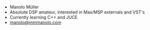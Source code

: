 - Manolo Müller
- Absolute DSP amateur, interested in Max/MSP externals and VST's
- Currently learning C++ and JUCE
- manolo@mmmanolo.com

<!---
rybenmensch/rybenmensch is a ✨ special ✨ repository because its `README.md` (this file) appears on your GitHub profile.
You can click the Preview link to take a look at your changes.
--->
